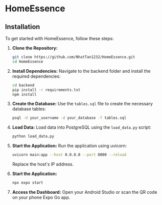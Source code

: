 # HomeEssence

## Installation

To get started with HomeEssence, follow these steps:

1. **Clone the Repository:**
   ```bash
   git clone https://github.com/NhatTan1232/HomeEssence.git
   cd HomeEssence
   ```

2. **Install Dependencies:**
   Navigate to the backend folder and install the required dependencies:
   ```bash
   cd backend
   pip install -r requirements.txt
   npm install
   ```

3. **Create the Database:**
   Use the `tables.sql` file to create the necessary database tables:
   ```bash
   psql -U your_username -d your_database -f tables.sql
   ```

4. **Load Data:**
   Load data into PostgreSQL using the `load_data.py` script:
   ```bash
   python load_data.py
   ```

5. **Start the Application:**
   Run the application using uvicorn:
   ```bash
   uvicorn main:app --host 0.0.0.0 --port 8000 --reload
   ```
   Replace the host's IP address.

6. **Start the Application:**
   ```bash
   npx expo start
   ```

7. **Access the Dashboard:**
   Open your Android Studio or scan the QR code on your phone Expo Go app.

